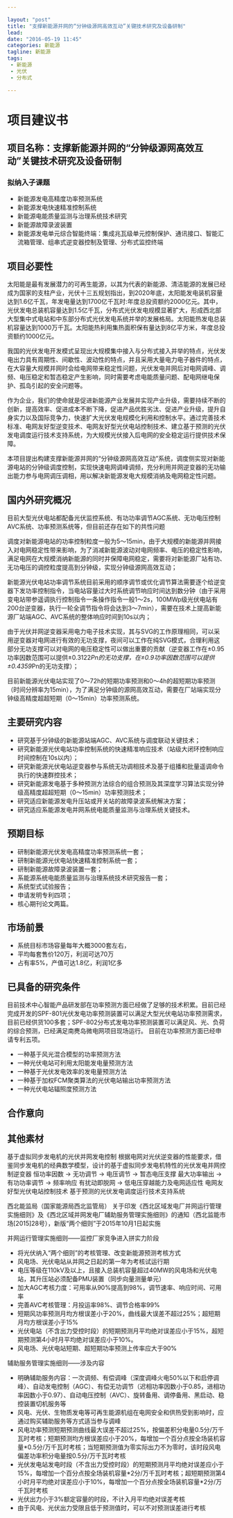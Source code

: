 ```yaml
---

layout: "post"  
title: "支撑新能源并网的“分钟级源网高效互动”关键技术研究及设备研制"  
lead:  
date: "2016-05-19 11:45"
categories: 新能源  
tagline: 新能源  
tags:  
 - 新能源  
 - 光伏  
 - 分布式

---
```


# 项目建议书

## 项目名称：支撑新能源并网的“分钟级源网高效互动”关键技术研究及设备研制

### 拟纳入子课题

-	新能源发电高精度功率预测系统
-	新能源发电快速精准控制系统
-	新能源电能质量监测与治理系统技术研究
-	新能源故障录波装置
-	新能源发电单元综合智能终端：集成兆瓦级单元控制保护、通讯接口、智能汇流箱管理、组串式逆变器控制及管理、分布式监控终端

## 项目必要性

太阳能是最有发展潜力的可再生能源，以其为代表的新能源、清洁能源的发展已经成为国家的支柱产业，光伏十三五规划指出，到2020年底，太阳能发电装机容量达到1.6亿千瓦，年发电量达到1700亿千瓦时:年度总投资额约2000亿元。其中，光伏发电总装机容量达到1.5亿千瓦，分布式光伏发电规模显著扩大，形成西北部大型集中式电站和中东部分布式光伏发电系统并举的发展格局。太阳能热发电总装机容量达到1000万千瓦。太阳能热利用集热面积保有量达到8亿平方米，年度总投资额约1000亿元。

我国的光伏发电开发模式呈现出大规模集中接入与分布式接入并举的特点，光伏发电出力具有周期性、间歇性、波动性的特点，并且采用大量电力电子器件的特点，在大容量大规模并网时会给电网带来稳定性问题，光伏发电并网后对电网调峰、调频、电压稳定和暂态稳定产生影响，同时需要考虑电能质量问题、配电网继电保护、孤岛引起的安全问题等。

作为企业，我们的使命就是促进新能源产业发展并实现产业升级，需要持续不断的创新，提高效率、促进成本不断下降，促进产品优胜劣汰、促进产业升级，提升自身实力以及国际竞争力，快速扩大光伏发电规模化利用和控制水平。通过完善技术标准、电网友好型逆变技术、电网友好型光伏电站控制技术、建立基于预测的光伏发电调度运行技术支持系统，为大规模光伏接入后电网的安全稳定运行提供技术保障。

本项目提出构建支撑新能源并网的“分钟级源网高效互动”系统，调度侧实现对新能源电站的分钟级调度控制，实现快速电网调峰调频，充分利用并网逆变器的无功输出能力参与电网调压调相，用以解决新能源发电大规模消纳及电网稳定性问题。

## 国内外研究概况

目前大型光伏电站都配备光伏监控系统、有功功率调节AGC系统、无功电压控制AVC系统、功率预测系统等，但目前还存在如下的共性问题

调度对新能源电站的功率控制粒度一般为5～15min，由于大规模的新能源并网接入对电网稳定性带来影响，为了消减新能源波动对电网频率、电压的稳定性影响，满足电网在大规模消纳新能源的同时并保障电网稳定，需要将对新能源厂站有功、无功电压的调控粒度提高到分钟级，实现分钟级源网高效互动；

新能源光伏电站功率调节系统目前采用的顺序调节或优化调节算法需要逐个给逆变器下发功率控制指令，当电站容量过大时系统调节响应时间达到数分钟（由于采用变电站带参遥调执行控制指令一条操作指令一般1～2s，100MWp级光伏电站有200台逆变器，执行一轮全调节指令将会达到3～7min），需要在技术上提高新能源厂站端AGC、AVC系统的整体响应时间到10s以内；

由于光伏并网逆变器采用电力电子技术实现，其与SVG的工作原理相同，可以采用逆变器对电网进行有效的无功支撑，夜间可以工作在纯SVG模式，合理利用这部分无功支撑可以对电网的电压稳定性可以做出重要的贡献（逆变器工作在±0.95功率因数范围可以提供±0.3122*Pn的无功支撑，在±0.9功率因数范围可以提供±0.4359*Pn的无功支撑）；

目前新能源光伏电站实现了0～72h的短期功率预测和0～4h的超短期功率预测（时间分辨率为15min），为了满足分钟级的源网高效互动，需要在厂站端实现分钟级高精度超超短期（0～15min）功率预测系统。

## 主要研究内容

-	研究基于分钟级的新能源站端AGC、AVC系统与调度联动关键技术；
-	研究新能源光伏电站功率控制系统的快速精准响应技术（站级大闭环控制响应时间控制在10s以内）；
-	研究新能源光伏电站逆变器参与系统无功调相技术及基于组播和批量遥调命令执行的快速群控技术；
-	研究新能源发电基于多种预测方法综合的组合预测及其深度学习算法实现分钟级高精度超超短期（0～15min）功率预测技术；
- 研究适应新能源发电升压站或开关站的故障录波系统解决方案；
- 研究适应系能源发电并网系统电能质量监测与治理系统关键技术。

## 预期目标

-	研制新能源光伏发电高精度功率预测系统一套；
-	研制新能源光伏电站快速精准控制系统一套；
- 研制新能源故障录波装置一套；
- 系能源系统电能质量监测与治理系统技术研究报告一套；
-	系统型式试验报告；
-	申请发明专利四项；
-	核心期刊论文两篇。

## 市场前景

-	系统目标市场容量每年大概3000套左右，
-	平均每套售价120万，利润可达70万
-	占有率5%，产值可达1.8亿，利润1亿多

## 已具备的研究条件

目前技术中心智能产品研发部在功率预测方面已经做了足够的技术积累。目前已经完成开发的SPF-801光伏发电功率预测装置可以满足大型光伏电站功率预测需求，目前已经供货100多套；SPF-802分布式发电功率预测装置可以满足风、光、负荷的综合预测，已经满足南麂岛微电网项目现场运行。
目前在功率预测方面已经申请专利五项。
-	一种基于风光混合模型的功率预测方法
-	一种光伏电站可利用太阳能发电量预测方法
-	一种基于光伏发电效率的发电量预测方法
-	一种基于加权FCM聚类算法的光伏电站输出功率预测方法
-	一种光伏电站辐照度预测方法

## 合作意向

## 其他素材

基于虚拟同步发电机的光伏并网发电控制
根据电网对光伏逆变器的性能要求，借鉴同步发电机的经典数学模型，设计的基于虚拟同步发电机特性的光伏发电并网控制逆变器
恒功率因数 → 无功调节 → 电压调节 → 暂态电压支撑
最大功率输出 → 有功功率调节 → 频率响应
有扰动即脱网 → 低电压穿越能力及电网适应性
电网友好型光伏电站控制技术
基于预测的光伏发电调度运行技术支持系统

西北能监局（国家能源局西北监管局） 关于印发《西北区域发电厂并网运行管理实施细则》及《西北区域并网发电厂辅助服务管理实施细则》的通知（西北监能市场[2015]28号），新版“两个细则”于2015年10月1日起实施

并网运行管理实施细则——监控厂家竞争进入拼实力阶段
-	将光伏纳入“两个细则”的考核管理、改变新能源预测考核方式
-	风电场、光伏电站从并网之日起的第一年为考核试运行期
-	电压等级在110kV及以上，且接入总装机容量超过40MW的风电场和光伏电站，其升压站必须配备PMU装置（同步向量测量单元）
-	加大AGC考核力度：可用率从90%提高到98%，调节速率、响应时间、可用率
-	完善AVC考核管理：月投运率98%、调节合格率99%
-	短期风功率预测月均方根误差小于20%，曲线最大误差不超过25%；超短期月均方根误差小于15%
-	光伏电站（不含出力受控时段）的短期预测月平均绝对误差应小于15%，超短期预测第4小时月平均绝对误差应小于10%。
-	风电场、光伏电站短期、超短期功率预测上传率应大于90%

辅助服务管理实施细则——涉及内容
-	明确辅助服务内容：一次调频、有偿调峰（深度调峰火电50%以下和启停调峰）、自动发电控制（AGC）、有偿无功调节（迟相功率因数小于0.85，进相功率因数小于0.97）、自动电压控制（AVC）、旋转备用、调停备用、黑启动、稳控装置切机服务等
-	风电、光伏、生物质发电等可再生能源机组在电网安全和供热受到影响时，应通过购买辅助服务等方式适当参与调峰
-	风电功率预测短期预测曲线最大误差不超过25%，按偏差积分电量0.5分/万千瓦时考核；短期预测均方根误差应小于20%，每增加一个百分点按全场装机容量\*0.5分/万千瓦时考核；当短期预测值为零实际出力不为零时，该时段风电偏差功率积分电量按0.5分/万千瓦时考核
-	光伏发电站发电时段（不含出力受控时段）的短期预测月平均绝对误差应小于15%，每增加一个百分点按全场装机容量\*2分/万千瓦时考核；超短期预测第4小时月平均绝对误差应小于10%，每增加一个百分点按全场装机容量\*2分/万千瓦时考核
-	光伏出力小于3%额定容量的时段，不计入月平均绝对误差考核
-	由于风电、光伏出力受限且低于预测值时，可以不对预测误差进行考核
